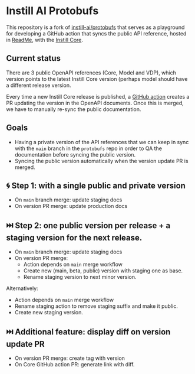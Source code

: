 # Instill AI Protobufs

This repository is a fork of
[instill-ai/protobufs](https://github.com/instill-ai/protobufs/) that serves as
a playground for developing a GitHub action that syncs the public API reference,
hosted in [ReadMe](https://openapi.instill.tech/), with the [Instill
Core](https://github.com/instill-ai/core).


## Current status

There are 3 public OpenAPI references (Core, Model and VDP), which version
points to the latest Instill Core version (perhaps model should have a different
release version.

Every time a new Instill Core release is published, a [GitHub
action](https://github.com/instill-ai/core/actions/workflows/sync-version-with-api-docs.yml)
creates a PR updating the version in the OpenAPI documents. Once this is merged,
we have to manually re-sync the public documentation.

## Goals

- Having a private version of the API references that we can keep in sync with
  the `main` branch in the `protobufs` repo in order to QA the documentation
  before syncing the public version.
- Syncing the public version automatically when the version update PR is merged.

## 🌀 Step 1: with a single public and private version

- On `main` branch merge: update staging docs
- On version PR merge: update production docs

## ⏭️ Step 2: one public version per release + a staging version for the next release.

- On `main` branch merge: update staging docs
- On version PR merge:
  - Action depends on `main` merge workflow
  - Create new (main, beta, public) version with staging one as base.
  - Rename staging version to next minor version.

Alternatively:
- Action depends on `main` merge workflow
- Rename staging action to remove staging suffix and make it public.
- Create new staging version.

## ⏭️ Additional feature: display diff on version update PR

- On version PR merge: create tag with version
- On Core GitHub action PR: generate link with diff.
